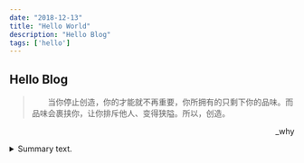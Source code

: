 ```yaml
---
date: "2018-12-13"
title: "Hello World"
description: "Hello Blog"
tags: ['hello']
---
```


## Hello Blog


><p style="text-indent:2em">当你停止创造，你的才能就不再重要，你所拥有的只剩下你的品味。而品味会裹挟你，让你排斥他人、变得狭隘。所以，创造。 </p>
<p style="text-align:right">_why</p>

<details>
<summary>Summary text.</summary>
Hello World, how is it going?
</details>
